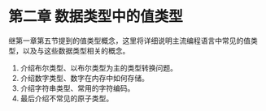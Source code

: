 # 第二章 数据类型中的值类型

继第一章第五节提到的值类型概念，这里将详细说明主流编程语言中常见的值类型，以及与这些数据类型相关的概念。

1. 介绍布尔类型、以布尔类型为主的类型转换问题。
2. 介绍数字类型、数字在内存中如何存储。
3. 介绍字符串类型、常用的字符编码。
4. 最后介绍不常见的原子类型。


